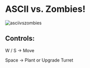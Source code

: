 # ASCII vs. Zombies!

![asciivszombies](https://user-images.githubusercontent.com/34322384/42249573-6722c2b6-7f02-11e8-9cff-82c06d6647ee.png)


## Controls:

W / S -> Move

Space -> Plant or Upgrade Turret 
